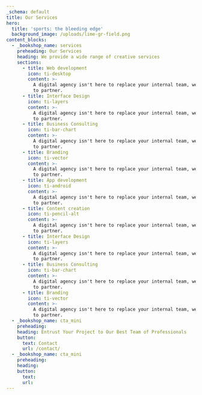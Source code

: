 ```yaml
---
_schema: default
title: Our Services
hero:
  title: 'sports: the bleeding edge'
  background_image: /uploads/lime-gr-field.png
content_blocks:
  - _bookshop_name: services
    preheading: Our Services
    heading: We provide a wide range of creative services
    sections:
      - title: Web development
        icon: ti-desktop
        content: >-
          A digital agency isn't here to replace your internal team, we're here
          to partner.
      - title: Interface Design
        icon: ti-layers
        content: >-
          A digital agency isn't here to replace your internal team, we're here
          to partner.
      - title: Business Consulting
        icon: ti-bar-chart
        content: >-
          A digital agency isn't here to replace your internal team, we're here
          to partner.
      - title: Branding
        icon: ti-vector
        content: >-
          A digital agency isn't here to replace your internal team, we're here
          to partner.
      - title: App development
        icon: ti-android
        content: >-
          A digital agency isn't here to replace your internal team, we're here
          to partner.
      - title: Content creation
        icon: ti-pencil-alt
        content: >-
          A digital agency isn't here to replace your internal team, we're here
          to partner.
      - title: Interface Design
        icon: ti-layers
        content: >-
          A digital agency isn't here to replace your internal team, we're here
          to partner.
      - title: Business Consulting
        icon: ti-bar-chart
        content: >-
          A digital agency isn't here to replace your internal team, we're here
          to partner.
      - title: Branding
        icon: ti-vector
        content: >-
          A digital agency isn't here to replace your internal team, we're here
          to partner.
  - _bookshop_name: cta_mini
    preheading:
    heading: Entrust Your Project to Our Best Team of Professionals
    button:
      text: Contact
      url: /contact/
  - _bookshop_name: cta_mini
    preheading:
    heading:
    button:
      text:
      url:
---
```


